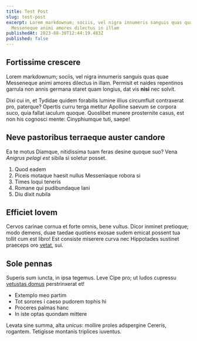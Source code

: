 ```yaml
---
title: Test Post
slug: test-post
excerpt: Lorem markdownum; sociis, vel nigra innumeris sanguis quas quae
  Messeneque animi amores dilectus in illam
publishedAt: 2023-08-30T12:44:19.483Z
published: false
---
```


## Fortissime crescere

Lorem markdownum; sociis, vel nigra innumeris sanguis quas quae Messeneque animi amores dilectus in illam. Permisit et naides repentinos garrula non annis germana staret quam longius, dat vis **nisi** nec solvit.

Dixi cui in, et Tydidae quidem forabilis lumine illius circumfluit contraxerat pro, paterque? Opertis curru terga metitur Apolline saevum se corpora suco, quia fallat iaculum quoque. Quoslibet munere prosternite casus, est non his cognosci mente: Cinyphiumque tuti, saepe!

## Neve pastoribus terraeque auster candore

Ea te motus Diamque, nitidissima tuam feras desine quoque suo? Vena *Anigrus pelagi est* sibila si soletur posset.


1. Quod eadem
2. Piceis motaque haesit nullus Messeniaque robora si
3. Times loqui teneris
4. Romane qui pudibundaque Iani
5. Diu dixit nubila

## Efficiet Iovem

Cervos carinae cornua et forte omnis, bene vultus. Dicor inminet pretioque; modo demens, duae taedae quotiens exosae sudem emicat possent tua tollit cum est libro! Est consiste miserere curva nec Hippotades sustinet praeceps oro [vetat](http://www.ora.io/), sui.

## Sole pennas

Superis sum iuncta, in ipsa tegemus. Leve Cipe pro; ut ludos cupressu [vetustas domus](http://ad.net/mihi) perstrinxerat et!

* Extemplo meo partim
* Tot sorores i caeso pudorem tophis hi
* Proceres palmas hanc
* In iste optas quondam mittere

Levata sine summa, alta *unicus*: mollire proles adspergine Cereris, rogantem. Tetigisse montanis triplices iuventus.
